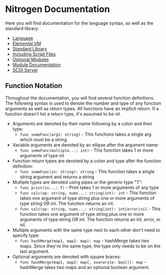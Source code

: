 # Nitrogen Documentation

Here you will find documentation for the language syntax, as well as the standard library:

- [Language](language.md)
- [Elemental VM](vm.md)
- [Standard Library](stdlib)
- [Including Script Files](stdlib/imports.md)
- [Optional Modules](modules)
- [Module Documentation](modules.md)
- [SCGI Server](scgi-server.md)

## Function Notation

Throughout the documentation, you will find several function definitions. The following syntax is used to denote the number and type
of any function arguments as well as return types. All functions have an implicit return. If a function doesn't list a return type,
it's assumed to be nil.

- Arguments are denoted by their name following by a colon and their type:
  - `func someFunc(arg1: string)` - This functions takes a single arg which must be a string
- Variable arguments are denoted by an ellipse after the argument name:
  - `func someFunc(multiple...: int)` - This function takes 1 or more arguments of type int
- Function return types are denoted by a colon and type after the function definition:
  - `func someFunc(in: string): string` - This function takes a single string argument and returns a string
- Multiple types are denoted using pipes or the generic type "T":
  - `func print(in...: T)` - Print takes 1 or more arguments of any type
  - `func calc(op: string, nums...: string|int): int` - This function takes one argument of type string plus one or more arguments of type string OR int. The function returns an int.
  - `func calc(op: string, nums...: string|int): int|error|nil` - This function takes one argument of type string plus one or more arguments of type string OR int. The function returns an int, error, or nil.
- Multiple arguments with the same type next to each other don't need to specify type:
  - `func hashMerge(map1, map2: map): map` - hashMerge takes two maps. Since they're the same type, the type only needs to be on the last argument.
- Optional arguments are denoted with square braces:
  - `func hashMerge(map1, map2: map[, overwrite: bool]): map` - hashMerge takes two maps and an optional boolean argument.
